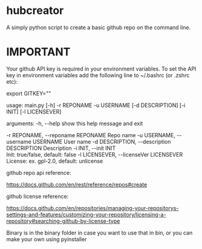 # hubcreator
A simply python script to create a basic github repo on the command line.

# IMPORTANT
Your github API key is required in your environment variables.
To set the API key in environment variables add the following line to ~/.bashrc (or .zshrc etc):

export GITKEY="<key value>"


usage: main.py [-h] -r REPONAME -u USERNAME [-d DESCRIPTION] [-i INIT] [-l LICENSEVER]

arguments:
  -h, --help            show this help message and exit

  -r REPONAME, --reponame REPONAME
                        Repo name
  -u USERNAME, --username USERNAME
                        User name
  -d DESCRIPTION, --description DESCRIPTION
                        Description
  -i INIT, --init INIT  
                        Init: true/false, default: false
  -l LICENSEVER, --licenseVer LICENSEVER
                        License: ex. gpl-2.0, default: unlicense

github repo api reference:

https://docs.github.com/en/rest/reference/repos#create

github license reference:

https://docs.github.com/en/repositories/managing-your-repositorys-settings-and-features/customizing-your-repository/licensing-a-repository#searching-github-by-license-type

Binary is in the binary folder in case you want to use that in bin, or you can make your own using pyinstaller